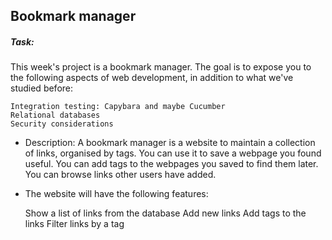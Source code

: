 ##	Bookmark manager	##


##### Task:	#####
This week's project is a bookmark manager. The goal is to expose you to the following aspects of web development, in addition to what we've studied before:

	Integration testing: Capybara and maybe Cucumber 
	Relational databases 
	Security considerations 


- Description:
A bookmark manager is a website to maintain a collection of links, organised by tags. You can use it to save a webpage you found useful. You can add tags to the webpages you saved to find them later. You can browse links other users have added.


- The website will have the following features:

	Show a list of links from the database
	Add new links
	Add tags to the links
	Filter links by a tag